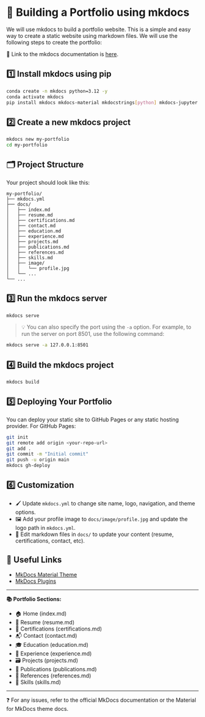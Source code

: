 # 🚀 Building a Portfolio using mkdocs

We will use mkdocs to build a portfolio website. This is a simple and easy way to create a static website using markdown files. We will use the following steps to create the portfolio:

📖 Link to the mkdocs documentation is [here](https://www.mkdocs.org/getting-started/).

## 1️⃣ Install mkdocs using pip

```bash
conda create -n mkdocs python=3.12 -y
conda activate mkdocs
pip install mkdocs mkdocs-material mkdocstrings[python] mkdocs-jupyter mkdocs-git-revision-date-localized-plugin pymdown-extensions
```

## 2️⃣ Create a new mkdocs project

```bash
mkdocs new my-portfolio
cd my-portfolio
```

## 🗂️ Project Structure

Your project should look like this:

```
my-portfolio/
├── mkdocs.yml
├── docs/
│   ├── index.md
│   ├── resume.md
│   ├── certifications.md
│   ├── contact.md
│   ├── education.md
│   ├── experience.md
│   ├── projects.md
│   ├── publications.md
│   ├── references.md
│   ├── skills.md
│   ├── image/
│   │   └── profile.jpg
│   └── ...
└── ...
```

## 3️⃣ Run the mkdocs server

```bash
mkdocs serve
```

> 💡 You can also specify the port using the `-a` option. For example, to run the server on port 8501, use the following command:

```bash
mkdocs serve -a 127.0.0.1:8501
```

## 4️⃣ Build the mkdocs project

```bash
mkdocs build
```

## 5️⃣ Deploying Your Portfolio

You can deploy your static site to GitHub Pages or any static hosting provider. For GitHub Pages:

```bash
git init
git remote add origin <your-repo-url>
git add .
git commit -m "Initial commit"
git push -u origin main
mkdocs gh-deploy
```

## 6️⃣ Customization

- 🖌️ Update `mkdocs.yml` to change site name, logo, navigation, and theme options.
- 🖼️ Add your profile image to `docs/image/profile.jpg` and update the logo path in `mkdocs.yml`.
- 📝 Edit markdown files in `docs/` to update your content (resume, certifications, contact, etc).

## 🔗 Useful Links

- [MkDocs Material Theme](https://squidfunk.github.io/mkdocs-material/)
- [MkDocs Plugins](https://github.com/mkdocs/catalog)

---

**📚 Portfolio Sections:**

- 🏠 Home (index.md)
- 📄 Resume (resume.md)
- 🏅 Certifications (certifications.md)
- 📬 Contact (contact.md)
- 🎓 Education (education.md)
- 💼 Experience (experience.md)
- 🗃️ Projects (projects.md)
- 📝 Publications (publications.md)
- 📝 References (references.md)
- 🧰 Skills (skills.md)

---

❓ For any issues, refer to the official MkDocs documentation or the Material for MkDocs theme docs.
